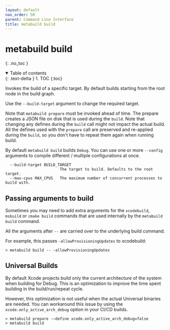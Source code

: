 ```yaml
---
layout: default
nav_order: 50
parent: Command Line Interface
title: metabuild build
---
```


# metabuild build
{: .no_toc }


<details open markdown="block">
  <summary>
    Table of contents
  </summary>
  {: .text-delta }
1. TOC
{:toc}
</details>




Invokes the build of a specific target. By default builds starting from the root node in the build graph.

Use the `--build-target` argument to change the required target.

Note that `metabuild prepare` must be invoked ahead of time. The prepare creates a JSON file on disk that is used during the `build`. Note that changing any defines during the `build` call might not impact the actual build. All the defines used with the `prepare` call are preserved and re-applied during the `build`, so you don't have to repeat them again when running build.

By default `metabuild build` builds `Debug`. You can use one or more `--config` arguments to compile different / multiple configurations at once.

```
  --build-target BUILD_TARGET
                        The target to build. Defaults to the root target.
  --max-cpus MAX_CPUS   The maximum number of concurrent processes to build with.
```

## Passing arguments to build

Sometimes you may need to add extra arguments for the `xcodebuild`, `msbuild` or `cmake build` commands that are used internally by the `metabuild build` command.

All the arguments after `--` are carried over to the underlying build command.

For example, this passes `-allowProvisioningUpdates` to xcodebuild:

```shell
> metabuild build -- -allowProvisioningUpdates
```

## Universal Builds

By default Xcode projects build only the current architecture of the system when building for Debug. This is an optimization to improve the time spent building in the build/run/repeat cycle.

However, this optimization is not useful when the actual Universal binaries are needed. You can workaround this issue by using the `xcode.only_active_arch_debug` option in your CI/CD builds.

```shell
> metabuild prepare -—define xcode.only_active_arch_debug=false
> metabuild build
```
